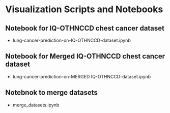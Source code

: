 # Visualization Scripts and Notebooks

## Notebook for IQ-OTHNCCD chest cancer dataset
- lung-cancer-prediction-on-IQ-OTHNCCD-dataset.ipynb

## Notebook for Merged IQ-OTHNCCD chest cancer dataset
- lung-cancer-prediction-on-MERGED IQ-OTHNCCD-dataset.ipynb

## Notebnok to merge datasets
- merge_datasets.ipynb